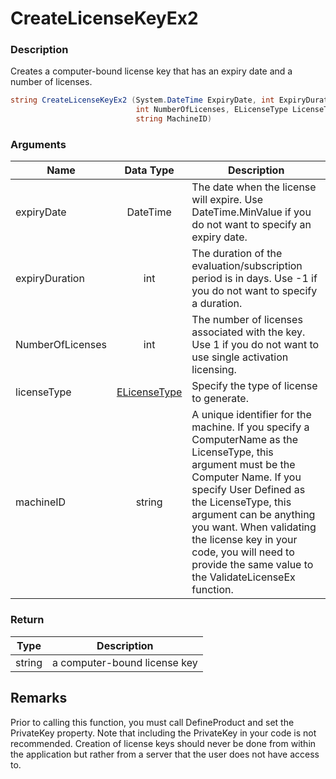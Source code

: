 # CreateLicenseKeyEx2

### Description

Creates a computer-bound license key that has an expiry date and a number of licenses.

```csharp
string CreateLicenseKeyEx2 (System.DateTime ExpiryDate, int ExpiryDuration, 
                            int NumberOfLicenses, ELicenseType LicenseType, 
                            string MachineID)
```

### Arguments

| Name             |                 Data Type                | Description                                                                                                                                                                                                                                                                                                                                      |
| ---------------- | :--------------------------------------: | ------------------------------------------------------------------------------------------------------------------------------------------------------------------------------------------------------------------------------------------------------------------------------------------------------------------------------------------------ |
| expiryDate       |                 DateTime                 | The date when the license will expire. Use DateTime.MinValue if you do not want to specify an expiry date.                                                                                                                                                                                                                                       |
| expiryDuration   |                    int                   | The duration of the evaluation/subscription period is in days. Use -1 if you do not want to specify a duration.                                                                                                                                                                                                                                  |
| NumberOfLicenses |                    int                   | The number of licenses associated with the key. Use 1 if you do not want to use single activation licensing.                                                                                                                                                                                                                                     |
| licenseType      | [ELicenseType](../enums/elicensetype.md) | Specify the type of license to generate.                                                                                                                                                                                                                                                                                                         |
| machineID        |                  string                  | A unique identifier for the machine. If you specify a ComputerName as the LicenseType, this argument must be the Computer Name. If you specify User Defined as the LicenseType, this argument can be anything you want. When validating the license key in your code, you will need to provide the same value to the ValidateLicenseEx function. |

### Return

| Type   | Description                  |
| ------ | ---------------------------- |
| string | a computer-bound license key |

## Remarks

Prior to calling this function, you must call DefineProduct and set the PrivateKey property. Note that including the PrivateKey in your code is not recommended. Creation of license keys should never be done from within the application but rather from a server that the user does not have access to.
